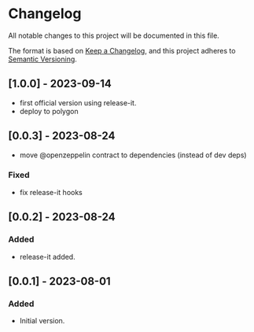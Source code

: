# Changelog

All notable changes to this project will be documented in this file.

The format is based on [Keep a Changelog](https://keepachangelog.com/en/1.0.0/),
and this project adheres to [Semantic Versioning](https://semver.org/spec/v2.0.0.html).

## [1.0.0] - 2023-09-14

- first official version using release-it.
- deploy to polygon 

## [0.0.3] - 2023-08-24

- move @openzeppelin contract to dependencies (instead of dev deps)

### Fixed

- fix release-it hooks

## [0.0.2] - 2023-08-24

### Added

- release-it added.

## [0.0.1] - 2023-08-01

### Added

- Initial version.

